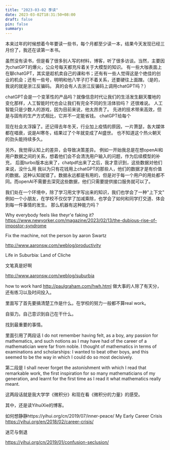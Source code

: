 ```yaml
---
title: "2023-03-02 季读"  
date: 2023-03-02T18:31:50+08:00    
draft: false   
pin: false  
summary: 
---
```


本来过年的时候想着今年要读一些书，每个月都至少读一本，结果今天发现已经三月份了，我还在读第一本书。

虽然没有读书，但是看了很多别人写的材料，博客，听了很多访谈。当然，主要因为chatGPT的爆火，公众号每天都充斥着关于大模型的知识。
有一些大咖表面上在聊chatGPT，其实是趁机卖自己的课和书；还有有一些人觉得这是个绝佳的创业的机会；还有一些号，明明和他八竿子打不着关系，还要硬往上面蹭。（是的，我说的就是浙江反骗码。
真的会有人去浙江反骗码上调用chatGPT吗？）

chatGPT会是一个变革性的产品吗？就像信息时代让我们的生活发生翻天覆地的变化那样，人工智能时代也会让我们有完全不同的生活体验吗？
还很难说。
人工智能只是少数人的游戏，因为目前来说，他太昂贵了。 先进的技术带来高效，但是与固有的生产方式相比，它并不一定能省钱。
chatGPT给每个


现在社会太浮躁了。还记得去年冬天，行业加上疫情的原因，一片萧瑟，各大媒体都在唱衰，说是AI寒冬，结果过了个年就变成了AI盛世。
也不知道这个热火朝天的劲头能持续多久。


另外，我觉得认知上的差异，会导致决策差异。
例如一开始我总是在想openAI和用户数据之间的关系，想着他们会不会清洗用户输入的问题，作为后续模型的补充，
后面turbo版本出来了，chatpdf出来了之后，我才意识到，这些数据对他们来说，没什么用
我以为只有花钱用上chatGPT的那些人，他们的数据才是有价值的数据。这种认知就错了。数据永远都是有用的，但是对于每一个用户的用处都不同。而openAI不需要去深究这些数据，他们只需要提供接口服务就可以了。

我们处在一个环境中，除了学习用文字写出来的知识，我们也学会了一种"上下文"
例如一个小朋友，在学校不仅仅学了加减乘除，也学会了如何和同学打交道、体会到每一件事情的发生。
那么机器有这种能力吗？


Why everybody feels like theyr'e faking it?
https://www.newyorker.com/magazine/2023/02/13/the-dubious-rise-of-impostor-syndrome


Fix the machine, not the person by aaron Swartz


http://www.aaronsw.com/weblog/productivity

Life in Suburbia: Land of Cliche

文笔真是好啊

http://www.aaronsw.com/weblog/suburbia


how to work hard
http://paulgraham.com/hwh.html
做大事的人除了有天分，还有练习以及时间投入。

里面写了首先要搞清楚工作是什么。在学校的努力一般都不算real work。

自驱力。自己意识到自己在干什么。

找到最重要的事情。


里面引用了两段话
I do not remember having felt, as a boy, any passion for mathematics, and such notions as I may have had of the career of a mathematician were far from noble. I thought of mathematics in terms of examinations and scholarships: I wanted to beat other boys, and this seemed to be the way in which I could do so most decisively.

第二段是
I shall never forget the astonishment with which I read that remarkable work, the first inspiration for so many mathematicians of my generation, and learnt for the first time as I read it what mathematics really meant.

这两段话就是我大学学《微积分》和现在看《微积分的力量》的感受。


其中，还是读YihuiXie的博客。

如何想静静https://yihui.org/cn/2019/07/inner-peace/
My Early Career Crisis https://yihui.org/en/2018/02/career-crisis/


迷茫与倒退

https://yihui.org/cn/2019/01/confusion-seclusion/

